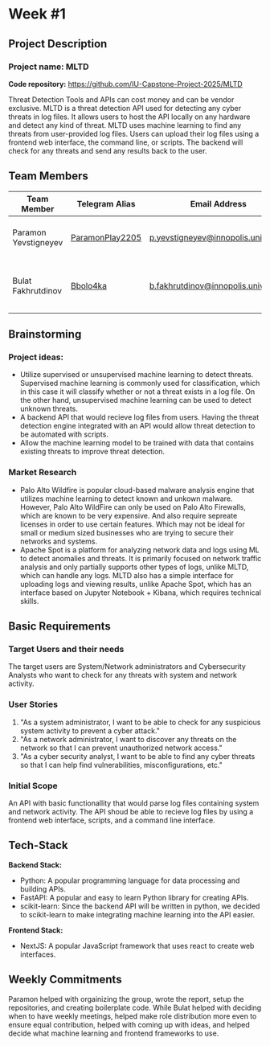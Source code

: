 # Week #1

## Project Description

### Project name: MLTD

**Code repository:** https://github.com/IU-Capstone-Project-2025/MLTD

Threat Detection Tools and APIs can cost money and can be vendor exclusive. MLTD is a threat detection API used for detecting any cyber threats in log files. It allows users to host the API locally on any hardware and detect any kind of threat. MLTD uses machine learning to find any threats from user-provided log files. Users can upload their log files using a frontend web interface, the command line, or scripts. The backend will check for any threats and send any results back to the user.

## Team Members
| Team Member | Telegram Alias | Email Address | Track | Responsiblities |
|-------------|----------------|---------------|-------|-----------------|
| Paramon Yevstigneyev | [ParamonPlay2205](https://t.me/ParamonPlay2205) | p.yevstigneyev@innopolis.university | Backend | Team lead, management, Backend API developer |
| Bulat Fakhrutdinov | [Bbolo4ka](https://t.me/Bbolo4ka)| b.fakhrutdinov@innopolis.university | Frontend/ML | Machine Learning developer, Frontend Developer |

## Brainstorming

### Project ideas:
- Utilize supervised or unsupervised machine learning to detect threats. Supervised machine learning is commonly used for classification, which in this case it will classify whether or not a threat exists in a log file. On the other hand, unsupervised machine learning can be used to detect unknown threats.
- A backend API that would recieve log files from users. Having the threat detection engine integrated with an API would allow threat detection to be automated with scripts.
- Allow the machine learning model to be trained with data that contains existing threats to improve threat detection.

### Market Research
* Palo Alto Wildfire is popular cloud-based malware analysis engine that utilizes machine learning to detect known and unkown malware. However, Palo Alto WildFire can only be used on Palo Alto Firewalls, which are known to be very expensive. And also require sepreate licenses in order to use certain features. Which may not be ideal for small or medium sized businesses who are trying to secure their networks and systems.
* Apache Spot is a platform for analyzing network data and logs using ML to detect anomalies and threats. It is primarily focused on network traffic analysis and only partially supports other types of logs, unlike MLTD, which can handle any logs. MLTD also has a simple interface for uploading logs and viewing results, unlike Apache Spot, which has an interface based on Jupyter Notebook + Kibana, which requires technical skills.

## Basic Requirements

### Target Users and their needs
The target users are System/Network administrators and Cybersecurity Analysts who want to check for any threats with system and network activity.

### User Stories 
1. "As a system administrator, I want to be able to check for any suspicious system activity to prevent a cyber attack."
2. "As a network administrator, I want to discover any threats on the network so that I can prevent unauthorized network access."
3. "As a cyber security analyst, I want to be able to find any cyber threats so that I can help find vulnerabilities, misconfigurations, etc."


### Initial Scope
An API with basic functionallity that would parse log files containing system and network activity. The API shoud be able to recieve log files by using a frontend web interface, scripts, and a command line interface.

## Tech-Stack

**Backend Stack:**
- Python: A popular programming language for data processing and building APIs.
- FastAPI: A popular and easy to learn Python library for creating APIs.
- scikit-learn: Since the backend API will be written in python, we decided to scikit-learn to make integrating machine learning into the API easier.

**Frontend Stack:**
- NextJS: A popular JavaScript framework that uses react to create web interfaces.

## Weekly Commitments
Paramon helped with orgainizing the group, wrote the report, setup the repositories, and creating boilerplate code. While Bulat helped with deciding when to have weekly meetings, helped make role distribution more even to ensure equal contribution, helped with coming up with ideas, and helped decide what machine learning and frontend frameworks to use.
